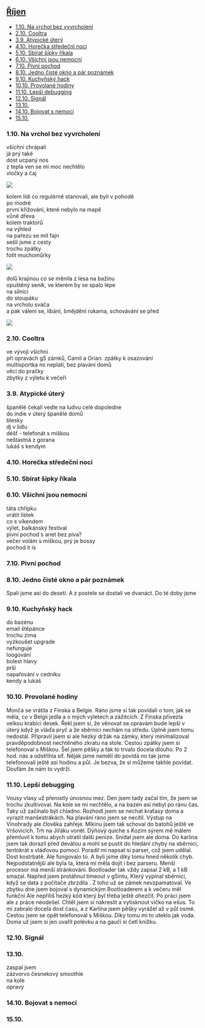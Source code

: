 ## [Říjen](2023.md)  

- [1.10. Na vrchol bez vyvrcholení](#110-na-vrchol-bez-vyvrcholení)
- [2.10. Cooltra](#210-cooltra)
- [3.9. Atypické úterý](#39-atypické-úterý)
- [4.10. Horečka středeční noci](#410-horečka-středeční-noci)
- [5.10. Sbírat šípky říkala](#510-sbírat-šípky-říkala)
- [6.10. Všichni jsou nemocní](#610-všichni-jsou-nemocní)
- [7.10. Pivní pochod](#710-pivní-pochod)
- [8.10. Jedno čisté okno a pár poznámek](#810-jedno-čisté-okno-a-pár-poznámek)
- [9.10. Kuchyňský hack](#910-kuchyňský-hack)
- [10.10. Provolané hodiny](#1010-provolané-hodiny)
- [11.10. Lepší debugging](#1110-lepší-debugging)
- [12.10. Signál](#1210-signál)
- [13.10.](#1310)
- [14.10. Bojovat s nemocí](#1410-bojovat-s-nemocí)
- [15.10.](#1510)

### 1.10. Na vrchol bez vyvrcholení

všichni chrápali<br>
já prý také<br>
dost ucpaný nos<br>
z tepla ven se mi moc nechtělo<br>
vločky a čaj

<a href="../images/2023_october/1_1.jpg" target="_blank"><img src="../images/thumbnails/2023_october/1_1.jpg"></a>

kolem lidí co regulérně stanovali, ale byli v pohodě<br>
po modré<br>
první křižování, které nebylo na mapě<br>
vůně dřeva<br>
kolem traktorů<br>
na výhled<br>
na pařezu se mít fajn<br>
sešli jsme z cesty<br>
trochu zpátky<br>
fotit muchomůrky

<a href="../images/2023_october/1_2.jpg" target="_blank"><img src="../images/thumbnails/2023_october/1_2.jpg"></a>

dolů krajinou co se měnila z lesa na bažinu<br>
opuštěný seník, ve kterém by se spalo lépe<br>
na silnici<br>
do stoupáku<br>
na vrcholu sváča<br>
a pak válení se, líbání, šmějdění rukama, schovávání se před 

<a href="../images/2023_october/1_3.jpg" target="_blank"><img src="../images/thumbnails/2023_october/1_3.jpg"></a>

### 2.10. Cooltra

ve vývoji všichni<br>
při opravách g5 zámků, Camil a Orian.
zpátky k osazování<br>
multisportka mi neplatí, bez plavání domů<br>
věci do pračky<br>
zbytky z výletu k večeři<br>

### 3.9. Atypické úterý

španělé čekali vedle na ludvu celé dopoledne<br>
do indie v úterý
španělé domů<br>
blesky<br>
dj v lidlu<br>
déšť - telefonát s miškou<br>
neštastná z gorana<br>
lukáš s kendym<br>

### 4.10. Horečka středeční noci

### 5.10. Sbírat šípky říkala

### 6.10. Všichni jsou nemocní

táta chřipku<br>
vrátit lístek<br>
co s víkendem<br>
výlet, balkánský festival<br>
pivní pochod s anet bez piva?<br>
večer volám s miškou, prý je bossy<br>
pochod it is<br>

### 7.10. Pivní pochod

### 8.10. Jedno čisté okno a pár poznámek

Spali jsme asi do deseti. A z postele se dostali ve dvanáct. Do té doby jsme 

### 9.10. Kuchyňský hack

do bazénu<br>
email štěpánce<br>
trochu zima<br>
vyzkoušet upgrade<br>
nefunguje<br>
loogování<br>
bolest hlavy<br>
prší<br>
napařování v cedníku<br>
kendy a lukáš

### 10.10. Provolané hodiny

Monča se vrátila z Finska a Belgie. Ráno jsme si tak povídali o tom, jak se měla, co v Belgii jedla a o mých výletech a zážitcích.
Z Finska přivezla velkou krabici desek. Řekl jsem si, že věnovat se opravám bude lepší v úterý když je vláďa pryč a že sběrnici nechám na středu.
Úplně jsem tomu nedostál. Připravil jsem si ale hezký držák na zámky, který minimalizoval pravděpodobnost nechtěného zkratu na stole.
Cestou zpátky jsem si telefonoval s Miškou. Šel jsem pěšky a tak to trvalo docela dlouho. Po 2 hod. nás a odstřihla síť. Nějak jsme neměli do povídá no tak jsme telefonovali ještě asi hodinu a půl. Je bezva, že si můžeme takhle povídat. Doufám že nám to vydrží.

### 11.10. Lepší debugging

Vousy vlasy už přerostly únosnou mez. Den jsem tady začal tím, že jsem se trochu zkultivoval. Na kole se mi nechtělo, a na bazén asi nebyl po ránu čas. 
Taky už začínalo být chladno. Rozhodl jsem se nechat kraťasy doma a vyrazit manšestrákách. Na plavání ráno jsem se necítil.
Výstup na Vinohrady ale člověka zahřeje. Mikinu jsem tak schoval do batohů ještě ve Vršovicích.
Trh na Jiřáku voněl. Dýňový quiche s Kozím sýrem mě málem přemluvil k tomu abych utratil další peníze. Snídal jsem ale doma.
Do karlina jsem tak dorazil před devátou a mohl se pustit do hledání chyby na sběrnici, tentokrát s vláďovou pomocí.
Poradil mi napsat si parser, což jsem udělal. Dost kostrbatě. Ale fungovalo to. A byli jsme díky tomu hned několik chyb. Nejpodstatnější ale byla ta, která mi měla dojít i bez parseru. Menší procesor má menší stránkování. Bootloader tak vždy zapsal 2 kB, a 1 kB smazal. Napřed jsem protáhnul timeout v g5intu, Který vypínal sběrnici, když se data z počítače zbrzdila
. Z toho už se zámek nevzpamatoval. Ve zbytku dne jsem bojoval s dynamickým Bootloaderem a k večeru měl funkční Ale nepříliš hezký kód který byl třeba ještě ohezčit.
Po práci jsem ale z práce neodešel. Chtěl jsem si nakreslit a vytisknout víčko na ešus. To mi zabralo docela dost času, a z Karlína jsem pěšky vyrážel až v půl osmé.
Cestou jsem se opět telefonoval s Miškou. Díky tomu mi to uteklo jak voda. Doma už jsem si jen uvařil polévku a na gauči si četl knížku.


### 12.10. Signál

### 13.10. 

zaspal jsem<br>
zázvorvo česnekový smoothie<br>
na kole<br>
opravy<br>


### 14.10. Bojovat s nemocí

### 15.10. 
